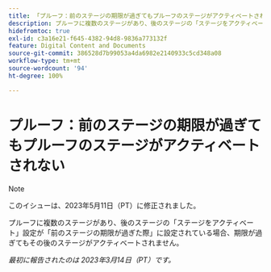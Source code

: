 ```yaml
---
title: 「プルーフ：前のステージの期限が過ぎてもプルーフのステージがアクティベートされない」
description: プルーフに複数のステージがあり、後のステージの「ステージをアクティベート」設定が「前のステージの期限が過ぎた際」に設定されている場合、期限がすぎてもその後のステージがアクティベートされません。
hidefromtoc: true
exl-id: c3a16e21-f645-4382-94d8-9836a773132f
feature: Digital Content and Documents
source-git-commit: 386528d7b99053a4da6982e2140933c5cd348a08
workflow-type: tm+mt
source-wordcount: '94'
ht-degree: 100%

---
```


# プルーフ：前のステージの期限が過ぎてもプルーフのステージがアクティベートされない

<!--This article is on the WF and WFP TOC-->

>[!NOTE]
>
>このイシューは、2023年5月11日（PT）に修正されました。

プルーフに複数のステージがあり、後のステージの「ステージをアクティベート」設定が「前のステージの期限が過ぎた際」に設定されている場合、期限が過ぎてもその後のステージがアクティベートされません。

_最初に報告されたのは 2023年3月14日（PT）です。_
